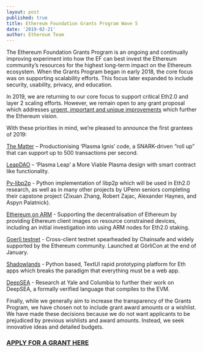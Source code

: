 ```yaml
---
layout: post
published: true
title: Ethereum Foundation Grants Program Wave 5
date: '2019-02-21'
author: Ethereum Team
---
```


The Ethereum Foundation Grants Program is an ongoing and continually improving experiment into how the EF can best invest the Ethereum community’s resources for the highest long-term impact on the Ethereum ecosystem.  When the Grants Program began in early 2018, the core focus was on supporting scalability efforts. This focus later expanded to include security, usability, privacy, and education.
 
In 2019, we are returning to our core focus to support critical Eth2.0 and layer 2 scaling efforts.  However, we remain open to any grant proposal which addresses [urgent, important and unique improvements](https://blog.ethereum.org/2018/10/24/how-the-ethereum-foundation-grants-program-makes-decisions/) which further the Ethereum vision.
 
With these priorities in mind, we’re pleased to announce the first grantees of 2019:
 
[The Matter](https://thematter.io/) – Productionising ‘Plasma Ignis’ code, a SNARK-driven “roll up” that can support up to 500 transactions per second.
 
[LeapDAO](https://leapdao.org/) – ‘Plasma Leap’ a More Viable Plasma design with smart contract like functionality.
 
[Py-libp2p](https://github.com/libp2p/py-libp2p) - Python implementation of libp2p which will be used in Eth2.0 research, as well as in many other projects by UPenn seniors completing their capstone project (Zixuan Zhang, Robert Zajac, Alexander Haynes, and Aspyn Palatnick).
 
[Ethereum on ARM](https://www.reddit.com/r/ethereum/comments/alnmxn/ethereum_on_arm_geth_and_parity_clients_update/) -  Supporting the decentralisation of Ethereum by providing Ethereum client images on resource constrained devices, including an initial investigation into using ARM nodes for Eth2.0 staking.

[Goerli testnet](https://github.com/goerli) - Cross-client testnet spearheaded by Chainsafe and widely supported by the Ethereum community.  Launched at GörliCon at the end of January. 

[Shadowlands](https://github.com/kayagoban/shadowlands) - Python based, TextUI rapid prototyping platform for Eth apps which breaks the paradigm that everything must be a web app.
 
[DeepSEA](https://certik.org/deepsea_blockchain.html) -  Research at Yale and Columbia to further their work on DeepSEA, a formally verified language that compiles to the EVM.
 
Finally, while we generally aim to increase the transparency of the Grants Program, we have chosen not to include grant award amounts or a wishlist. We have made these decisions because we do not want applicants to be prejudiced by previous wishlists and award amounts. Instead, we seek innovative ideas and detailed budgets.

### [APPLY FOR A GRANT HERE](https://ethunicorns.typeform.com/to/XhZlnp)
